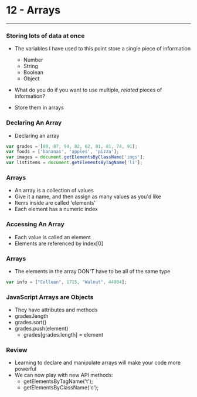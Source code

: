#  12 - Arrays

---

### Storing lots of data at once
- The variables I have used to this point store a single piece of information
    - Number
    - String
    - Boolean
    - Object

- What do you do if you want to use multiple, *related* pieces of information?
- Store them in arrays

### Declaring An Array
- Declaring an array

```js
var grades = [80, 87, 94, 82, 62, 81, 81, 74, 91];
var foods = ['bananas', 'apples', 'pizza'];
var images = document.getElementsByClassName['imgs'];
var listitems = document.getElementsByTagName['li'];
```

### Arrays
- An array is a collection of values
- Give it a name, and then assign as many values as you'd like
- Items inside are called 'elements'
- Each element has a numeric index

### Accessing An Array
- Each value is called an element
- Elements are referenced by index[0]

### Arrays
- The elements in the array DON'T have to be all of the same type

```js
var info = ["Colleen", 1715, "Walnut", 44004];
```

### JavaScript Arrays are Objects
- They have attributes and methods
- grades.length
- grades.sort()
- grades.push(element)
    - grades[grades.length] = element

### Review
- Learning to declare and manipulate arrays will make your code more powerful
- We can now play with new API methods:
    - getElementsByTagName('t');
    - getElementsByClassName('c');